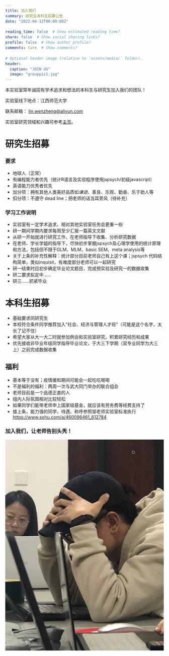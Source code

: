 ```yaml
---
title: 加入我们
summary: 研究生本科生招募公告
date: "2022-04-13T00:00:00Z"

reading_time: false  # Show estimated reading time?
share: false  # Show social sharing links?
profile: false  # Show author profile?
comments: ture  # Show comments?

# Optional header image (relative to `assets/media/` folder).
header:
  caption: "JOIN US"
  image: "grouppic1.jpg"
---
```


本实验室常年诚招有学术追求和想法的本科生与研究生加入我们的团队！

实验室线下地点：江西师范大学

联系邮箱： [lin.wenzheng@aliyun.com](lin.wenzheng@aliyun.com)

实验室研究领域和兴趣可参考[主页](https://home.lwz.one/#about)。

# 研究生招募
### 要求
- 地球人（正常）
- 有编程能力者优先（统计R语言及实验程序使用jspsych/初级javascript）
- 英语能力优秀者优先
- 加分项：拥有其他人类美好品质如*谦逊*、善良、乐观、勤奋、乐于助人等
- 扣分项：不遵守 dead line；把老师的话当耳旁风（待补充）
### 学习工作说明
- 实验室有一定学术追求，相对其他实验室任务会更重一些
- 研一期间学期内要求每周至少汇报一篇英文文献
- 从研一开始就进行研究工作，在老师指导下收集、分析研究数据
- 在老师、学长学姐的指导下，尽快初步掌握jspsych及心理学使用的统计原理和方法，包括但不限于GLM、MLM、basic SEM、meta analysis等
- 关于上条的补充性解释：统计部分目前老师自己有上这个课；jspsych 代码结构简单，类似inquisit，有难度部分老师可以一起研究
- 研一结束时应初步确定毕业论文题目，完成预实验及研究一的数据收集
- 研二要求拟定中……
- 研三……抓紧毕业
# 本科生招募
- 基础要求同研究生
- 本校符合条件同学推荐加入“社会、经济与管理人才班”（可能是这个名字，太长了记不住）
- 希望大家从大一大二时就参加例会和实验室研究，积累研究经历和成果
- 优先接收非毕业年级同学指导毕业论文，于大三下学期（双专业同学为大三上）之前完成数据收集
## 福利
- 基本等于没有；疫情缓和期间可能会一起吃吃喝喝
- 不是福利的福利：两周一次与武大同门举办的联合组会
- 老师目前是一个品德正直的人
- 组内人际氛围相对比较轻松
- 如果同学们能带老师申上国家级基金，就应该有劳务费等经费支持了
- 接上条，能力强的同学，待遇、称呼参照邹老师实验室标准执行 https://www.sohu.com/a/460096461_612784 
### 加入我们，让老师告别头秃！
![](bold.jpg)
